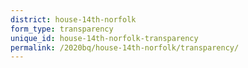 ```yaml
---
district: house-14th-norfolk
form_type: transparency
unique_id: house-14th-norfolk-transparency
permalink: /2020bq/house-14th-norfolk/transparency/
---
```

